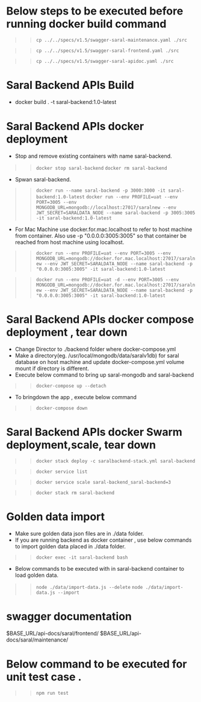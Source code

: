 # Below steps to be executed before running docker build command  

>> `cp ../../specs/v1.5/swagger-saral-maintenance.yaml ./src`

>> `cp ../../specs/v1.5/swagger-saral-frontend.yaml ./src`

>> `cp ../../specs/v1.5/swagger-saral-apidoc.yaml ./src`

# Saral Backend APIs Build #

* docker build . -t saral-backend:1.0-latest

# Saral Backend APIs docker deployment #

* Stop and remove existing containers with name saral-backend.
>> `docker stop saral-backend`
>> `docker rm saral-backend`

* Spwan saral-backend.

>> `docker run --name saral-backend -p 3000:3000 -it saral-backend:1.0-latest`
>> `docker run --env PROFILE=uat --env PORT=3005 --env MONGODB_URL=mongodb://localhost:27017/saralnew --env JWT_SECRET=SARALDATA_NODE --name saral-backend -p 3005:3005 -it saral-backend:1.0-latest`



* For Mac Machine use docker.for.mac.localhost to refer to host machine from container. Also use -p "0.0.0.0:3005:3005" so that container be reached from host machine using localhost.

>> `docker run --env PROFILE=uat --env PORT=3005 --env MONGODB_URL=mongodb://docker.for.mac.localhost:27017/saralnew --env JWT_SECRET=SARALDATA_NODE --name saral-backend -p "0.0.0.0:3005:3005" -it saral-backend:1.0-latest`

>> `docker run --env PROFILE=uat -d --env PORT=3005 --env MONGODB_URL=mongodb://docker.for.mac.localhost:27017/saralnew --env JWT_SECRET=SARALDATA_NODE --name saral-backend -p "0.0.0.0:3005:3005" -it saral-backend:1.0-latest`

# Saral Backend APIs docker compose deployment , tear down #

* Change Director to ./backend folder where docker-compose.yml
* Make a directory(eg. /usr/local/mongodb/data/saralv1db) for saral database on host machine and update docker-compose.yml volume mount if directory is different.
* Execute below command to bring up saral-mongodb and saral-backend
>> `docker-compose up --detach`
* To bringdown the app , execute below command
>> `docker-compose down`

# Saral Backend APIs docker Swarm deployment,scale, tear down #

>> `docker stack deploy -c saralbackend-stack.yml saral-backend`

>> `docker service list`

>> `docker service scale saral-backend_saral-backend=3`

>> `docker stack rm saral-backend`

# Golden data import #

* Make sure golden data json files are in ./data folder.
* If you are running backend as docker container , use below commands to import golden data placed in ./data folder.

>> `docker exec -it saral-backend bash`

* Below commands to be executed with in saral-backend container to load golden data.

>> `node ./data/import-data.js --delete`
>> `node ./data/import-data.js --import`

# swagger documentation
$BASE_URL/api-docs/saral/frontend/
$BASE_URL/api-docs/saral/maintenance/

# Below command to be executed for unit test case .

>> `npm run test`
